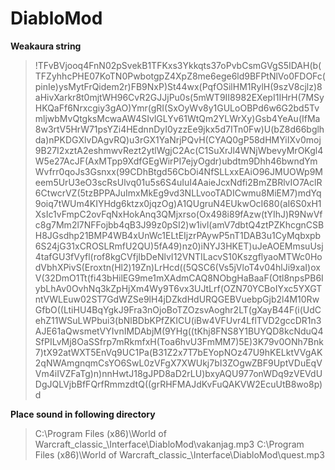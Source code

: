 # DiabloMod

**Weakaura string**
>!TFvBVjooq4FnN02pSvekB1TFKxs3Ykkqts37oPvbCsmGVgS5IDAH(b(TFZyhhcPHE07KoTN0PwbotgpZ4XpZ8me6ege6ld9BFPtNlVo0FDOFc(pinIe)ysMytFrQidem2r)FB9NxP)St44wx(PqfOSilHM1RylH(9szV8cjlz)8aHivXarkr8t0mjtWH96CvR2GJJjPu0s(5mWT9II8982EXepI1IHrH(7MSyHKQaFf6Nrxcgiy3gAO)Ymr(gRI(SxOyWv8y1GULoOBPd6w6G2bd5TvmljwbMvQtgksMcwaAW4SIvlGLYv61WtQm2YLWrXy)Gsb4YeAu(IfMa8w3rtV5HrW71psYZi4HEdnnDyI0yzzEe9jkx5d7ITn0Fw)U(bZ8d66bglhda)nPKDGXlvDAgvRQ)u3rGX1YaNrjPQvH(CYAQ0gP58dHMYiIXv0moj9B27I2xztA2eshmwvRezt2ytlWgjC2Ac(C1SuXrJl4WNjWbevyMrOKgl4W5e27AcJF(AxMTpp9XdfGEgWirPI7ejyOgdr)ubdtm9Dhh46bwndYmWvfrr0qoJs3Gsnxx(99CDhBtgd56CbOi4NfSLLxxEAiO96JMUOWp9Meem5UrU3eO3scRsUlvq01u5s6S4uIuI4AaieJcxNdfi2BmZBRlvIO7AclR6CtwcrVZ(5tzBPPAJuImxMkEg9vd3NLLvooTADICwmu8MiEM7)mdYq9oiq7tWUm4KIYHdg6ktzx0jqzOg)A1QUgruN4EUkwOcI680(aI6S0xH1XsIc1vFmpC2ovFqNxHokAnq3QMjxrso(Ox498i89fAzw(tYIhJ)R9NwVfc8g7Mm2l7NFFojbb4qB3J99z0pSI2)w1ivl(amV7dbtQ4ztPZKhcgnCSBH8JGsdhp21BMP4WB4xUnWc1ELtEIjzrPAywP5nT1DAB3u1CyMqbxpb6S24jG31xCROSLRmfU2QU)5fA49)nz0)iNYJ3HKET)uJeAOEMmsuUsj4tafGU3fVyfl(rof8kgCVfjIbDeNlvI12VNTILacvS10KszgflyaoMTWc0HodVbhXPivS(Eroxtn(Hl2)19Zn)LrHcd((5QSC6(Vs5jVloT4v04hlJi9xaI)oxV(32DmO1Tt(fi43bHilEG9me1mXAdmCAQ8NObgHaBaaF(Otl8npsPB6IybLhAv0OvhNq3kZpHjXm4Wy9T6vx3UJtLrf(OZN70YCBoIYxc5YXGTntVWLEuw02ST7GdWZSe9lH4jDZkdHdURQGEBVuebpGjb2l4M10RwGfbO((LtiHU4BqYgkJ9Fra3nOjoBoTZOzsvAoghr2LT(gXayB44F(i(UdCehZ11WSuLWPbui3(bNlBDbKPfZKICU(iBw4VFUvr4LflTVD2gccDR1n3AJE61aQwsmetVYIvnIMDAbjM(9YHg((tKhj8FNS8Y1BUYQD8kcNduQ4SfPILvMj8OaSSfrp7mRkmfxH(Toa6hvU3FmMM7)5E)3K79v0ONh7Bnk7)tX92atWXT5EnVq9UC1Pa(B31Z2x7T7bEYopNOz47U9hKELktVVgAK2qNWAmgnqmCsYO6SwL0zVFgX7XWUkj7bI3ZOgwZBF9UptVDuEqVVm4iIVZFaTg)n)nnHwtJ18gJPD8aD2rLU)bxyAQU977onWDq9zVEVdUDgJQLVjbBfFQrfRmmzdtQ((grRHFMAJdKvFuQAKVW2EcuUtB8wo8p)d

**Place sound in following directory**

>C:\Program Files (x86)\World of Warcraft\_classic_\Interface\DiabloMod\vakanjag.mp3
>C:\Program Files (x86)\World of Warcraft\_classic_\Interface\DiabloMod\quest.mp3
